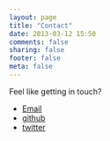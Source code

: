 ```yaml
---
layout: page
title: "Contact"
date: 2013-03-12 15:50
comments: false
sharing: false
footer: false
meta: false
---
```


Feel like getting in touch? 

* [Email][jp_email]
* [github][jp_github]
* [twitter][jp_twitter]

[jp_email]: mailto:jeremiah.peschka+contact@gmail.com
[jp_github]: http://github.com/peschkaj
[jp_twitter]: http://twitter.com/peschkaj